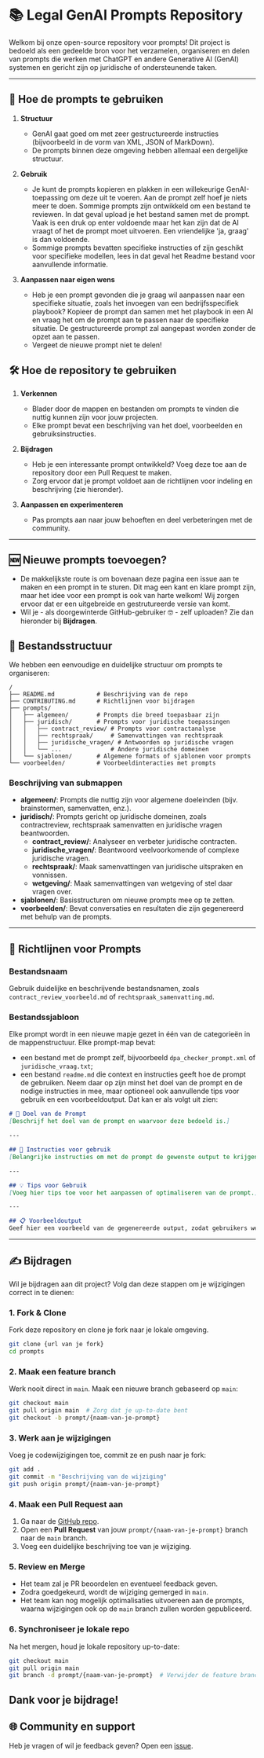 # 📚 Legal GenAI Prompts Repository

Welkom bij onze open-source repository voor prompts! Dit project is bedoeld als een gedeelde bron voor het verzamelen, organiseren en delen van prompts die werken met ChatGPT en andere Generative AI (GenAI) systemen en gericht zijn op juridische of ondersteunende taken.

---
## 🧠 Hoe de prompts te gebruiken

1. **Structuur**
   - GenAI gaat goed om met zeer gestructureerde instructies (bijvoorbeeld in de vorm van XML, JSON of MarkDown). 
   - De prompts binnen deze omgeving hebben allemaal een dergelijke structuur.

2. **Gebruik**
   - Je kunt de prompts kopieren en plakken in een willekeurige GenAI-toepassing om deze uit te voeren. Aan de prompt zelf hoef je niets meer te doen. Sommige prompts zijn ontwikkeld om een bestand te reviewen. In dat geval upload je het bestand samen met de prompt. Vaak is een druk op enter voldoende maar het kan zijn dat de AI vraagt of het de prompt moet uitvoeren. Een vriendelijke 'ja, graag' is dan voldoende.
   - Sommige prompts bevatten specifieke instructies of zijn geschikt voor specifieke modellen, lees in dat geval het Readme bestand voor aanvullende informatie.

3. **Aanpassen naar eigen wens**
   - Heb je een prompt gevonden die je graag wil aanpassen naar een specifieke situatie, zoals het invoegen van een bedrijfsspecifiek playbook? Kopieer de prompt dan samen met het playbook in een AI en vraag het om de prompt aan te passen naar de specifieke situatie. De gestructureerde prompt zal aangepast worden zonder de opzet aan te passen.
   - Vergeet de nieuwe prompt niet te delen!


## 🛠️ Hoe de repository te gebruiken

1. **Verkennen**
   - Blader door de mappen en bestanden om prompts te vinden die nuttig kunnen zijn voor jouw projecten.
   - Elke prompt bevat een beschrijving van het doel, voorbeelden en gebruiksinstructies.

2. **Bijdragen**
   - Heb je een interessante prompt ontwikkeld? Voeg deze toe aan de repository door een Pull Request te maken.
   - Zorg ervoor dat je prompt voldoet aan de richtlijnen voor indeling en beschrijving (zie hieronder).

3. **Aanpassen en experimenteren**
   - Pas prompts aan naar jouw behoeften en deel verbeteringen met de community.

---

## 🆕 Nieuwe prompts toevoegen?
   - De makkelijkste route is om bovenaan deze pagina een issue aan te maken en een prompt in te sturen. Dit mag een kant en klare prompt zijn, maar het idee voor een prompt is ook van harte welkom! Wij zorgen ervoor dat er een uitgebreide en gestrutureerde versie van komt. 
   - Wil je - als doorgewinterde GitHub-gebruiker 🤓 - zelf uploaden? Zie dan hieronder bij **Bijdragen**.

## 📂 Bestandsstructuur

We hebben een eenvoudige en duidelijke structuur om prompts te organiseren:

```
/
├── README.md            # Beschrijving van de repo
├── CONTRIBUTING.md      # Richtlijnen voor bijdragen
├── prompts/
│   ├── algemeen/        # Prompts die breed toepasbaar zijn
│   ├── juridisch/       # Prompts voor juridische toepassingen
│   │   ├── contract_review/ # Prompts voor contractanalyse
│   │   ├── rechtspraak/     # Samenvattingen van rechtspraak
│   │   ├── juridische_vragen/ # Antwoorden op juridische vragen
│   │   └── ...              # Andere juridische domeinen
│   └── sjablonen/       # Algemene formats of sjablonen voor prompts
└── voorbeelden/         # Voorbeeldinteracties met prompts
```

### Beschrijving van submappen

- **algemeen/**: Prompts die nuttig zijn voor algemene doeleinden (bijv. brainstormen, samenvatten, enz.).
- **juridisch/**: Prompts gericht op juridische domeinen, zoals contractreview, rechtspraak samenvatten en juridische vragen beantwoorden.
  - **contract_review/**: Analyseer en verbeter juridische contracten.
  - **juridische_vragen/**: Beantwoord veelvoorkomende of complexe juridische vragen.
  - **rechtspraak/**: Maak samenvattingen van juridische uitspraken en vonnissen.
  - **wetgeving/**: Maak samenvattingen van wetgeving of stel daar vragen over.
- **sjablonen/**: Basisstructuren om nieuwe prompts mee op te zetten.
- **voorbeelden/**: Bevat conversaties en resultaten die zijn gegenereerd met behulp van de prompts.

---

## 📜 Richtlijnen voor Prompts

### Bestandsnaam
Gebruik duidelijke en beschrijvende bestandsnamen, zoals `contract_review_voorbeeld.md` of `rechtspraak_samenvatting.md`.

### Bestandssjabloon
Elke prompt wordt in een nieuwe mapje gezet in één van de categorieën in de mappenstructuur. Elke prompt-map bevat:
- een bestand met de prompt zelf, bijvoorbeeld `dpa_checker_prompt.xml` of `juridische_vraag.txt`;
- een bestand `readme.md` die context en instructies geeft hoe de prompt de gebruiken. Neem daar op zijn minst het doel van de prompt en de nodige instructies in mee, maar optioneel ook aanvullende tips voor gebruik en een voorbeeldoutput. Dat kan er als volgt uit zien:

```markdown
# 🎯 Doel van de Prompt
[Beschrijf het doel van de prompt en waarvoor deze bedoeld is.]

---

## 📝 Instructies voor gebruik
[Belangrijke instructies om met de prompt de gewenste output te krijgen]

---

## 💡 Tips voor Gebruik
[Voeg hier tips toe voor het aanpassen of optimaliseren van de prompt.]

---

## 📋 Voorbeeldoutput
Geef hier een voorbeeld van de gegenereerde output, zodat gebruikers weten wat ze kunnen verwachten.
```

---

## ✍️ Bijdragen
Wil je bijdragen aan dit project? Volg dan deze stappen om je wijzigingen correct in te dienen:

### 1. Fork & Clone
Fork deze repository en clone je fork naar je lokale omgeving.

```bash
git clone {url van je fork}
cd prompts
```

### 2. Maak een feature branch
Werk nooit direct in `main`. Maak een nieuwe branch gebaseerd op `main`:

```bash
git checkout main
git pull origin main  # Zorg dat je up-to-date bent
git checkout -b prompt/{naam-van-je-prompt}
```

### 3. Werk aan je wijzigingen
Voeg je codewijzigingen toe, commit ze en push naar je fork:

```bash
git add .
git commit -m "Beschrijving van de wijziging"
git push origin prompt/{naam-van-je-prompt}
```

### 4. Maak een Pull Request aan
1. Ga naar de [GitHub repo](https://github.com/ICTRecht/prompts).
2. Open een **Pull Request** van jouw `prompt/{naam-van-je-prompt}` branch naar de `main` branch.
3. Voeg een duidelijke beschrijving toe van je wijziging.

### 5. Review en Merge
- Het team zal je PR beoordelen en eventueel feedback geven.
- Zodra goedgekeurd, wordt de wijziging gemerged in `main`.
- Het team kan nog mogelijk optimalisaties uitvoereen aan de prompts, waarna wijzigingen ook op de `main` branch zullen worden gepubliceerd.

### 6. Synchroniseer je lokale repo
Na het mergen, houd je lokale repository up-to-date:

```bash
git checkout main
git pull origin main
git branch -d prompt/{naam-van-je-prompt}  # Verwijder de feature branch lokaal
```

**Dank voor je bijdrage!**
---

## 🌐 Community en support

Heb je vragen of wil je feedback geven? Open een [issue](https://github.com/ICTRecht/prompts/issues).
